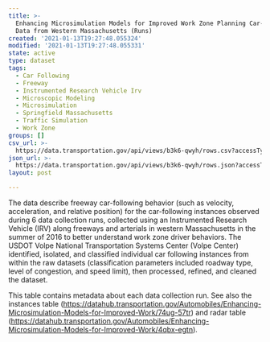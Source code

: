 ```yaml
---
title: >-
  Enhancing Microsimulation Models for Improved Work Zone Planning Car-Following
  Data from Western Massachusetts (Runs)
created: '2021-01-13T19:27:48.055324'
modified: '2021-01-13T19:27:48.055331'
state: active
type: dataset
tags:
  - Car Following
  - Freeway
  - Instrumented Research Vehicle Irv
  - Microscopic Modeling
  - Microsimulation
  - Springfield Massachusetts
  - Traffic Simulation
  - Work Zone
groups: []
csv_url: >-
  https://data.transportation.gov/api/views/b3k6-qwyh/rows.csv?accessType=DOWNLOAD
json_url: >-
  https://data.transportation.gov/api/views/b3k6-qwyh/rows.json?accessType=DOWNLOAD
layout: post

---
```

The data describe freeway car-following behavior (such as velocity, acceleration, and relative position) for the car-following instances observed during 6 data collection runs, collected using an Instrumented Research Vehicle (IRV) along freeways and arterials in western Massachusetts in the summer of 2016 to better understand work zone driver behaviors. The USDOT Volpe National Transportation Systems Center (Volpe Center) identified, isolated, and classified individual car following instances from within the raw datasets (classification parameters included roadway type, level of congestion, and speed limit), then processed, refined, and cleaned the dataset.

This table contains metadata about each data collection run. See also the instances table (https://datahub.transportation.gov/Automobiles/Enhancing-Microsimulation-Models-for-Improved-Work/74ug-57tr) and radar table (https://datahub.transportation.gov/Automobiles/Enhancing-Microsimulation-Models-for-Improved-Work/4qbx-egtn).
